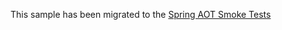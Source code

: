 This sample has been migrated to
the [Spring AOT Smoke Tests](https://github.com/spring-projects/spring-aot-smoke-tests/tree/main/thymeleaf-webflux)
